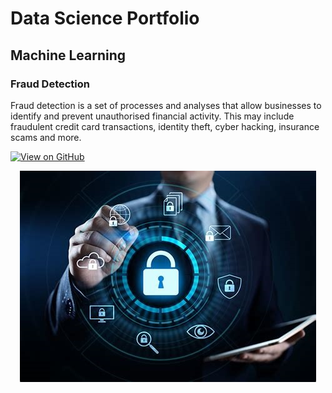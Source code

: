 
# Data Science Portfolio

## Machine Learning

### Fraud Detection
Fraud detection is a set of processes and analyses that allow businesses to identify and prevent unauthorised financial activity. This may include fraudulent credit card transactions, identity theft, cyber hacking, insurance scams and more.

[![View on GitHub](https://img.shields.io/badge/GitHub-View_on_GitHub-blue?logo=GitHub)](https://github.com/Santanu659/fraud_detection)

<center><img src="assets/img/fraud_detection.jpg"/></center>
